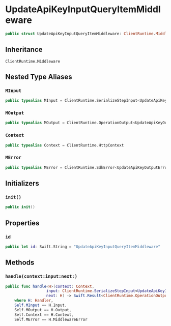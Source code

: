 # UpdateApiKeyInputQueryItemMiddleware

``` swift
public struct UpdateApiKeyInputQueryItemMiddleware: ClientRuntime.Middleware 
```

## Inheritance

`ClientRuntime.Middleware`

## Nested Type Aliases

### `MInput`

``` swift
public typealias MInput = ClientRuntime.SerializeStepInput<UpdateApiKeyInput>
```

### `MOutput`

``` swift
public typealias MOutput = ClientRuntime.OperationOutput<UpdateApiKeyOutputResponse>
```

### `Context`

``` swift
public typealias Context = ClientRuntime.HttpContext
```

### `MError`

``` swift
public typealias MError = ClientRuntime.SdkError<UpdateApiKeyOutputError>
```

## Initializers

### `init()`

``` swift
public init() 
```

## Properties

### `id`

``` swift
public let id: Swift.String = "UpdateApiKeyInputQueryItemMiddleware"
```

## Methods

### `handle(context:input:next:)`

``` swift
public func handle<H>(context: Context,
                  input: ClientRuntime.SerializeStepInput<UpdateApiKeyInput>,
                  next: H) -> Swift.Result<ClientRuntime.OperationOutput<UpdateApiKeyOutputResponse>, MError>
    where H: Handler,
    Self.MInput == H.Input,
    Self.MOutput == H.Output,
    Self.Context == H.Context,
    Self.MError == H.MiddlewareError
```
